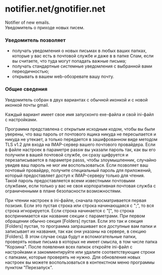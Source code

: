 # notifier.net/gnotifier.net
Notifier of new emails.  
Уведомитель о приходе новых писем.  
### Уведомитель позволяет
- получать уведомления о новых письмах в любых ваших папках, которые у вас есть в почтовой службе и даже в в папке Спам, если вы считаете, что туда могут попадать важные письма;
- получать стандартные системные уведомления с выбранной вами переодичностью;
- открывать в вашем web-обозревате вашу почту.
### Общие сведения
Уведомитель собран в двух вариантах с обычной иконкой и с новой иконкой почты gmail.  

Каждый вариант имеет свое имя запусконго exe-файла и свой ini-файл с настройками.  

Программа представлена с открытым исходным кодом, чтобы вы были уверены, что ваш пароль от почтового ящика никуда не пересылается и никуда не утекает, а только передается в зашифрованном виде методом TLS v1.2 для входа на IMAP-сервер вашего почтового провайдера. Если в файле настроек в параметре passw вы указали пароль так, как вы его получили в вашей почтовой службе, он сразу щифруется и перезаписывается в параметре passs, чтобы злоумышленник, случайно увидев ваш пароль не мог им воспользоваться. Если позволяет ваш почтовый провайдер, получите специальный пароль для приложений, который предоставляет доступ к IMAP-серверу только для чтения. Такой пароль предоставляется всеми известными почтовыми службами, если только у вас не своя корпоративная почтовая служба с ограниченными в плане безопасности возможностями.  

При чтении настроек в ini-файле, сначала просматривается первая позизия. Если это пустая строка или строка начинающаяся с ";", то вся строка игнорируется. Если строка начинается с "[", то строка воспринимается как название секции с параметрами. При первом обращении обычно секция [Folders] пустая. Если это так и секция [Folders] пустая, то программа запрашивает все доступные вам папки и записывает их названия, так как они указаны на сервере, в секцию [Folders]. В этом случае сюда будут и вспомогательные папки, проверять новые письма в которых не имеет смысла, в том числе папка "Корзина". После появления всех папкок откройте ini-файл с настройками и закомментируйте или удалите соответствующие строки с папками, которые проверять не нужно. Для обновления новых настроек вы можете воспользоваться в контекстном меню программы пунктом "Перезапуск".  

